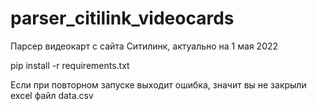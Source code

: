 # parser_citilink_videocards
Парсер видеокарт с сайта Ситилинк, актуально на 1 мая 2022

pip install -r requirements.txt

Если при повторном запуске выходит ошибка, значит вы не закрыли excel файл data.csv

